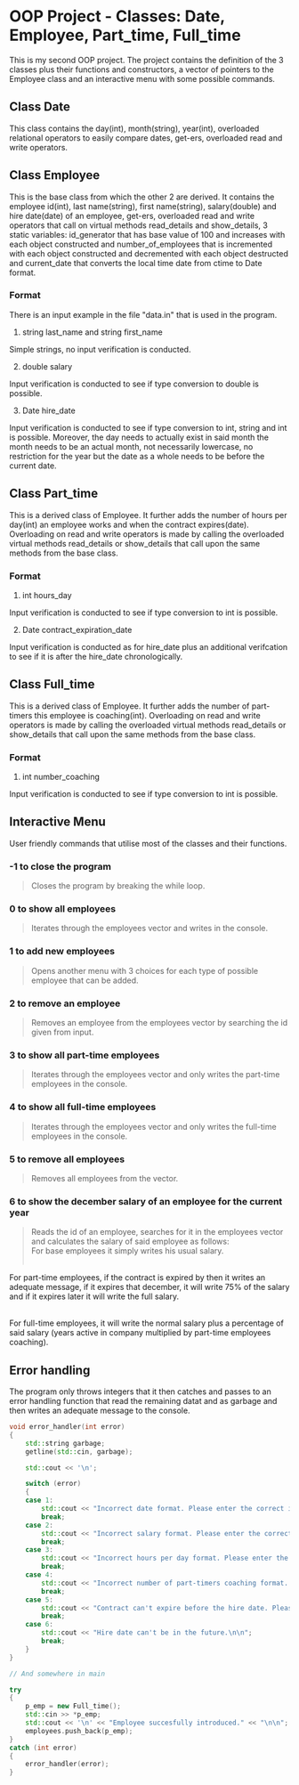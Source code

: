 # OOP Project - Classes: Date, Employee, Part_time, Full_time

This is my second OOP project. The project contains the definition of the 3 classes plus their functions and constructors, a vector of pointers
to the Employee class and an interactive menu with some possible commands. 

## Class Date

This class contains the day(int), month(string), year(int), overloaded relational operators to easily compare dates, get-ers, overloaded read and write operators.

## Class Employee

This is the base class from which the other 2 are derived. It contains the employee id(int), last name(string), first name(string), salary(double) and hire date(date) of an employee, get-ers,
overloaded read and write operators that call on virtual methods read_details and show_details, 3 static variables: id_generator that has base value of 100 and increases with each object constructed
and number_of_employees that is incremented with each object constructed and decremented with each object destructed and current_date that converts the local time date from ctime to Date format.

### Format

There is an input example in the file "data.in" that is used in the program.

1. string last_name and string first_name

Simple strings, no input verification is conducted.

2. double salary

Input verification is conducted to see if type conversion to double is possible.

3. Date hire_date

Input verification is conducted to see if type conversion to int, string and int is possible. Moreover, the day needs to actually exist in said month
the month needs to be an actual month, not necessarily lowercase, no restriction for the year but the date as a whole needs to be before the current date.

## Class Part_time

This is a derived class of Employee. It further adds the number of hours per day(int) an employee works and when the contract expires(date).
Overloading on read and write operators is made by calling the overloaded virtual methods read_details or show_details that call upon the same methods from the base class.

### Format

1. int hours_day

Input verification is conducted to see if type conversion to int is possible.

2. Date contract_expiration_date

Input verification is conducted as for hire_date plus an additional verifcation to see if it is after the hire_date chronologically.

## Class Full_time

This is a derived class of Employee. It further adds the number of part-timers this employee is coaching(int).
Overloading on read and write operators is made by calling the overloaded virtual methods read_details or show_details that call upon the same methods from the base class.

### Format

1. int number_coaching

Input verification is conducted to see if type conversion to int is possible.

## Interactive Menu

User friendly commands that utilise most of the classes and their functions.

### -1 to close the program 

>Closes the program by breaking the while loop.

### 0 to show all employees

>Iterates through the employees vector and writes in the console.

### 1 to add new employees

>Opens another menu with 3 choices for each type of possible employee that can be added.

### 2 to remove an employee

>Removes an employee from the employees vector by searching the id given from input.

### 3 to show all part-time employees

>Iterates through the employees vector and only writes the part-time employees in the console.

### 4 to show all full-time employees

>Iterates through the employees vector and only writes the full-time employees in the console.

### 5 to remove all employees

>Removes all employees from the vector.

### 6 to show the december salary of an employee for the current year

>Reads the id of an employee, searches for it in the employees vector and calculates the salary of said employee as follows: </br>
For base employees it simply writes his usual salary. </br> </br>

For part-time employees, if the contract is expired by then it writes an adequate message, if it expires that december, it will write 75% of the salary and if it expires later it will write the full salary. </br> </br>

For full-time employees, it will write the normal salary plus a percentage of said salary (years active in company multiplied by part-time employees coaching).

## Error handling

The program only throws integers that it then catches and passes to an error handling function that read the remaining datat and as garbage
and then writes an adequate message to the console.

```C++
void error_handler(int error)
{
    std::string garbage;
    getline(std::cin, garbage);

    std::cout << '\n';

    switch (error)
    {
    case 1:
        std::cout << "Incorrect date format. Please enter the correct information.\n\n";
        break;
    case 2:
        std::cout << "Incorrect salary format. Please enter the correct information.\n\n";
        break;
    case 3:
        std::cout << "Incorrect hours per day format. Please enter the correct information.\n\n";
        break;
    case 4:
        std::cout << "Incorrect number of part-timers coaching format. Please enter the correct information.\n\n";
        break;
    case 5:
        std::cout << "Contract can't expire before the hire date. Please enter the correct information.\n\n";
        break;
    case 6:
        std::cout << "Hire date can't be in the future.\n\n";
        break;
    }
}

// And somewhere in main

try
{
    p_emp = new Full_time();
    std::cin >> *p_emp;
    std::cout << '\n' << "Employee succesfully introduced." << "\n\n";
    employees.push_back(p_emp);
}
catch (int error)
{
    error_handler(error);
}
```


